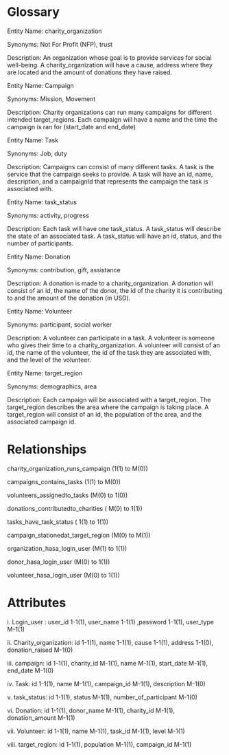 # Glossary

Entity Name: charity_organization

Synonyms: Not For Profit (NFP), trust

Description: An organization whose goal is to provide services for social well-being.
A charity_organization will have a cause, address where they are located and the amount of donations they have raised.

Entity Name: Campaign

Synonyms: Mission, Movement

Description: Charity organizations can run many campaigns for different intended target_regions. Each campaign will have a name and the time the campaign is ran for (start_date and end_date)

Entity Name: Task

Synonyms: Job, duty

Description: Campaigns can consist of many different tasks. A task is the service that the campaign seeks to provide. A task will have an id, name, description, and a campaignId that represents the campaign the task is associated with.

Entity Name: task_status

Synonyms: activity, progress

Description: Each task will have one task_status. A task_status will describe the state of an associated task. A task_status will have an id, status, and the number of participants.

Entity Name: Donation

Synonyms: contribution, gift, assistance

Description: A donation is made to a charity_organization. A donation will consist of an id, the name of the donor, the id of the charity it is contributing to and the amount of the donation (in USD).

Entity Name: Volunteer

Synonyms: participant, social worker

Description: A volunteer can participate in a task. A volunteer is someone who gives their time to a charity_organization. A volunteer will consist of an id, the name of the volunteer, the id of the task they are associated with, and the level of the volunteer.

Entity Name: target_region

Synonyms: demographics, area

Description: Each campaign will be associated with a target_region. The target_region describes the area where the campaign is taking place. A target_region will consist of an id,  the population of the area, and the associated campaign id.

# Relationships

charity_organization_runs_campaign (1(1) to M(0))

campaigns_contains_tasks (1(1) to M(0))

volunteers_assignedto_tasks (M(0) to 1(0))

donations_contributedto_charities ( M(0) to 1(1))

tasks_have_task_status ( 1(1) to 1(1))

campaign_stationedat_target_region (M(0) to M(1))

organization_hasa_login_user (M(1) to 1(1))

donor_hasa_login_user (M(0) to 1(1))

volunteer_hasa_login_user (M(0) to 1(1))

# Attributes

i. Login_user : user_id 1-1(1), user_name 1-1(1) ,password 1-1(1), user_type M-1(1)

ii. Charity_organization: id 1-1(1), name 1-1(1), cause 1-1(1), address 1-1(0), donation_raised M-1(0)

iii. campaign: id 1-1(1), charity_id M-1(1), name M-1(1), start_date M-1(1), end_date M-1(0)

iv. Task: id 1-1(1), name M-1(1), campaign_id M-1(1), description M-1(0)

v. task_status: id 1-1(1), status M-1(1), number_of_participant M-1(0)

vi. Donation: id 1-1(1), donor_name M-1(1), charity_id M-1(1), donation_amount M-1(1)

vii. Volunteer: id 1-1(1), name M-1(1), task_id M-1(1), level M-1(1)

viii. target_region: id 1-1(1), population M-1(1), campaign_id M-1(1)

